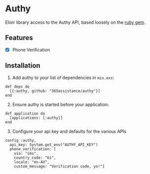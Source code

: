 # Authy

Elixir library access to the Authy API, based loosely on the [ruby gem](https://github.com/authy/authy-ruby).

## Features

- [x] Phone Verification

## Installation

1. Add authy to your list of dependencies in `mix.exs`:

  ```
  def deps do
    [{:authy, github: "365assistance/authy"}]
  end
  ```

2. Ensure authy is started before your application:

  ```
  def application do
    [applications: [:authy]]
  end
  ```

3. Configure your api key and defaults for the various APIs

  ```
  config :authy,
    api_key: System.get_env("AUTHY_API_KEY")
    phone_verification: [
      via: "sms",
      country_code: "61",
      locale: "en-AU",
      custom_message: "Verification code, yo!"]
  ```
